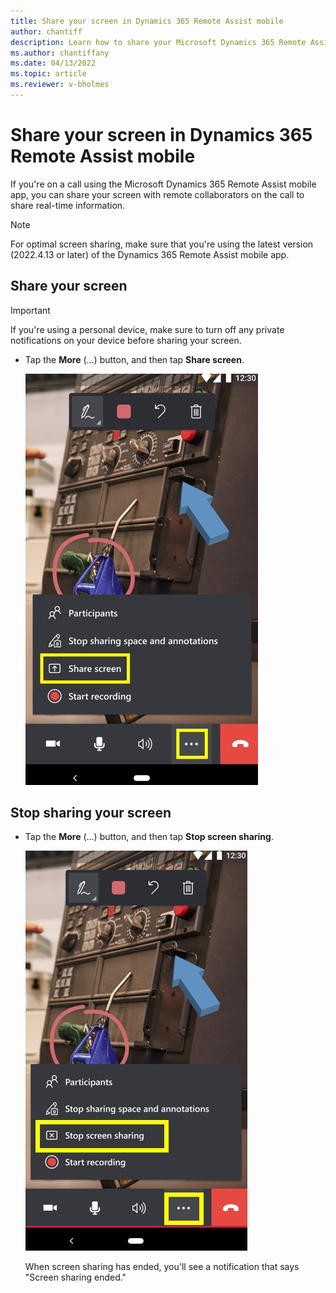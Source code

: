 ```yaml
---
title: Share your screen in Dynamics 365 Remote Assist mobile
author: chantiff
description: Learn how to share your Microsoft Dynamics 365 Remote Assist mobile screen when you're on a call with remote collaborators. 
ms.author: chantiffany
ms.date: 04/13/2022
ms.topic: article
ms.reviewer: v-bholmes
---
```


# Share your screen in Dynamics 365 Remote Assist mobile

If you're on a call using the Microsoft Dynamics 365 Remote Assist mobile app, you can share your screen with remote collaborators on the call to share real-time information. 

> [!NOTE]
> For optimal screen sharing, make sure that you're using the latest version (2022.4.13 or later) of the Dynamics 365 Remote Assist mobile app. 

## Share your screen

> [!IMPORTANT]
> If you're using a personal device, make sure to turn off any private notifications on your device before sharing your screen. 

- Tap the **More** (...) button, and then tap **Share screen**.

   ![Screenshot of mobile app showing More button and Share screen command.](./media/mobile-app-screen-sharing.jpg "Screenshot of mobile app showing ellipsis button and Share screen command")

## Stop sharing your screen

- Tap the **More** (...) button, and then tap **Stop screen sharing**. 

   ![Screenshot of mobile app showing More button and Stop screen sharing command.](./media/stop-screen-sharing.jpg "Screenshot of mobile app showing ellipsis button and Share screen command")

   When screen sharing has ended, you'll see a notification that says "Screen sharing ended."
